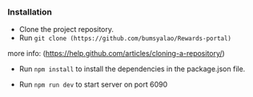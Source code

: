 ### Installation

- Clone the project repository.
- Run ```git clone (https://github.com/bumsyalao/Rewards-portal)```

more info: (https://help.github.com/articles/cloning-a-repository/)
- Run ``` npm install ``` to install the dependencies in the package.json file.

- Run ``` npm run dev ``` to start server on port 6090 
